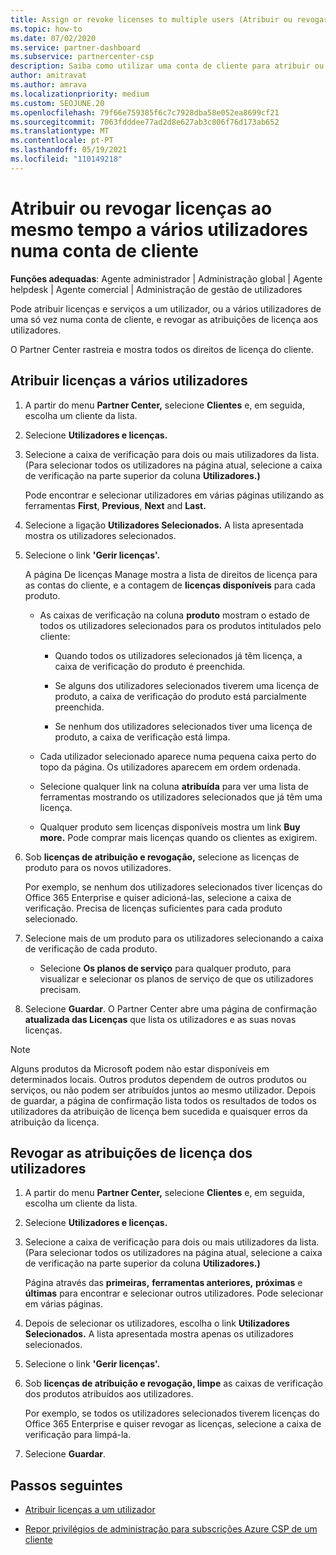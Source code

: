 ```yaml
---
title: Assign or revoke licenses to multiple users (Atribuir ou revogar licenças para vários utilizadores)
ms.topic: how-to
ms.date: 07/02/2020
ms.service: partner-dashboard
ms.subservice: partnercenter-csp
description: Saiba como utilizar uma conta de cliente para atribuir ou revogar licenças e serviços a um utilizador ou a vários utilizadores ao mesmo tempo.
author: amitravat
ms.author: amrava
ms.localizationpriority: medium
ms.custom: SEOJUNE.20
ms.openlocfilehash: 79f66e759385f6c7c7928dba58e052ea8699cf21
ms.sourcegitcommit: 7063fdddee77ad2d8e627ab3c806f76d173ab652
ms.translationtype: MT
ms.contentlocale: pt-PT
ms.lasthandoff: 05/19/2021
ms.locfileid: "110149218"
---
```

# <a name="assign-or-revoke-licenses-at-the-same-time-to-multiple-users-in-a-customer-account"></a>Atribuir ou revogar licenças ao mesmo tempo a vários utilizadores numa conta de cliente

**Funções adequadas**: Agente administrador | Administração global | Agente helpdesk | Agente comercial | Administração de gestão de utilizadores

Pode atribuir licenças e serviços a um utilizador, ou a vários utilizadores de uma só vez numa conta de cliente, e revogar as atribuições de licença aos utilizadores.

O Partner Center rastreia e mostra todos os direitos de licença do cliente.

## <a name="assign-licenses-to-multiple-users"></a>Atribuir licenças a vários utilizadores

1. A partir do menu **Partner Center,** selecione **Clientes** e, em seguida, escolha um cliente da lista.

2. Selecione **Utilizadores e licenças.**

3. Selecione a caixa de verificação para dois ou mais utilizadores da lista. (Para selecionar todos os utilizadores na página atual, selecione a caixa de verificação na parte superior da coluna **Utilizadores.)**

    Pode encontrar e selecionar utilizadores em várias páginas utilizando as ferramentas **First**, **Previous**, **Next** and **Last.**

4. Selecione a ligação **Utilizadores Selecionados.** A lista apresentada mostra os utilizadores selecionados.

5. Selecione o link **'Gerir licenças'.**

    A página De licenças Manage mostra a lista de direitos de licença para as contas do cliente, e a contagem de **licenças disponíveis** para cada produto.

    - As caixas de verificação na coluna **produto** mostram o estado de todos os utilizadores selecionados para os produtos intitulados pelo cliente:

       - Quando todos os utilizadores selecionados já têm licença, a caixa de verificação do produto é preenchida.

       - Se alguns dos utilizadores selecionados tiverem uma licença de produto, a caixa de verificação do produto está parcialmente preenchida.

       - Se nenhum dos utilizadores selecionados tiver uma licença de produto, a caixa de verificação está limpa.

    - Cada utilizador selecionado aparece numa pequena caixa perto do topo da página. Os utilizadores aparecem em ordem ordenada.

    - Selecione qualquer link na coluna **atribuída** para ver uma lista de ferramentas mostrando os utilizadores selecionados que já têm uma licença.

    - Qualquer produto sem licenças disponíveis mostra um link **Buy more.** Pode comprar mais licenças quando os clientes as exigirem.

6. Sob **licenças de atribuição e revogação,** selecione as licenças de produto para os novos utilizadores. 

   Por exemplo, se nenhum dos utilizadores selecionados tiver licenças do Office 365 Enterprise e quiser adicioná-las, selecione a caixa de verificação. Precisa de licenças suficientes para cada produto selecionado.

7. Selecione mais de um produto para os utilizadores selecionando a caixa de verificação de cada produto.
    -   Selecione **Os planos de serviço** para qualquer produto, para visualizar e selecionar os planos de serviço de que os utilizadores precisam.

8. Selecione **Guardar**. O Partner Center abre uma página de confirmação **atualizada das Licenças** que lista os utilizadores e as suas novas licenças.

>[!NOTE]
>Alguns produtos da Microsoft podem não estar disponíveis em determinados locais. Outros produtos dependem de outros produtos ou serviços, ou não podem ser atribuídos juntos ao mesmo utilizador. Depois de guardar, a página de confirmação lista todos os resultados de todos os utilizadores da atribuição de licença bem sucedida e quaisquer erros da atribuição da licença.

## <a name="revoke-users-license-assignments"></a>Revogar as atribuições de licença dos utilizadores

1. A partir do menu **Partner Center,** selecione **Clientes** e, em seguida, escolha um cliente da lista.

2. Selecione **Utilizadores e licenças.**

3. Selecione a caixa de verificação para dois ou mais utilizadores da lista. (Para selecionar todos os utilizadores na página atual, selecione a caixa de verificação na parte superior da coluna **Utilizadores.)**

    Página através das **primeiras,** **ferramentas anteriores,** **próximas** e **últimas** para encontrar e selecionar outros utilizadores. Pode selecionar em várias páginas.

4. Depois de selecionar os utilizadores, escolha o link **Utilizadores Selecionados.** A lista apresentada mostra apenas os utilizadores selecionados.

5. Selecione o link **'Gerir licenças'.**

6. Sob **licenças de atribuição e revogação, limpe** as caixas de verificação dos produtos atribuídos aos utilizadores.

   Por exemplo, se todos os utilizadores selecionados tiverem licenças do Office 365 Enterprise e quiser revogar as licenças, selecione a caixa de verificação para limpá-la.

7. Selecione **Guardar**.

## <a name="next-steps"></a>Passos seguintes

- [Atribuir licenças a um utilizador](assign-licenses-to-users.md)

- [Repor privilégios de administração para subscrições Azure CSP de um cliente](revoke-reinstate-csp.md)